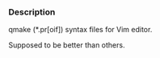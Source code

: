 ### Description

qmake (\*.pr[oif]) syntax files for Vim editor.

Supposed to be better than others.
